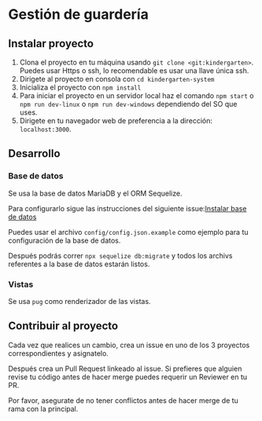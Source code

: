 # Gestión de guardería

## Instalar proyecto

1. Clona el proyecto en tu máquina usando `git clone <git:kindergarten>`. Puedes usar Https o ssh, lo recomendable es usar una llave única ssh.
2. Dirigete al proyecto en consola con `cd kindergarten-system`
3. Inicializa el proyecto con `npm install`
4. Para iniciar el proyecto en un servidor local haz el comando `npm start` o `npm run dev-linux` o `npm run dev-windows` dependiendo del SO que uses.
5. Dirigete en tu navegador web de preferencia a la dirección: `localhost:3000`.

## Desarrollo

### Base de datos

Se usa la base de datos MariaDB y el ORM Sequelize.

Para configurarlo sigue las instrucciones del siguiente issue:[Instalar base de datos](https://github.com/fanyCaz/kindergarten-system/issues/21)

Puedes usar el archivo `config/config.json.example` como ejemplo para tu configuración de la base de datos.

Después podrás correr `npx sequelize db:migrate` y todos los archivs referentes a la base de datos estarán listos.

### Vistas

Se usa `pug` como renderizador de las vistas.

## Contribuir al proyecto

Cada vez que realices un cambio, crea un issue en uno de los 3 proyectos correspondientes y asignatelo.

Después crea un Pull Request linkeado al issue. Si prefieres que alguien revise tu código antes de hacer merge puedes requerir un Reviewer en tu PR.

Por favor, asegurate de no tener conflictos antes de hacer merge de tu rama con la principal.
